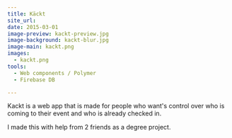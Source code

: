 ```yaml
---
title: Käckt
site_url: 
date: 2015-03-01
image-preview: kackt-preview.jpg
image-background: kackt-blur.jpg
image-main: kackt.png
images:
  - kackt.png
tools:
  - Web components / Polymer
  - Firebase DB

---
```


Kackt is a web app that is made for people who want's control over who is coming to their event and who is already checked in.

<!--more-->

I made this with help from 2 friends as a degree project. 
